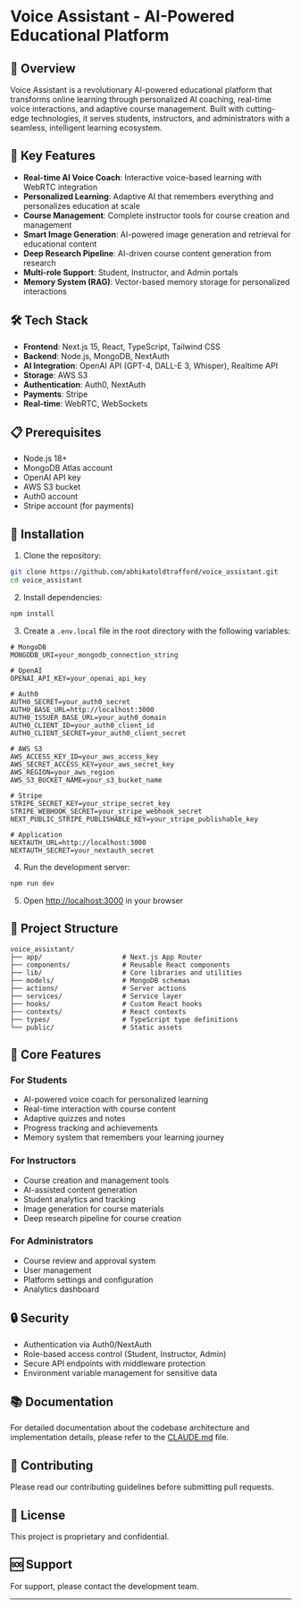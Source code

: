 # Voice Assistant - AI-Powered Educational Platform

## 🌟 Overview

Voice Assistant is a revolutionary AI-powered educational platform that transforms online learning through personalized AI coaching, real-time voice interactions, and adaptive course management. Built with cutting-edge technologies, it serves students, instructors, and administrators with a seamless, intelligent learning ecosystem.

## 🚀 Key Features

- **Real-time AI Voice Coach**: Interactive voice-based learning with WebRTC integration
- **Personalized Learning**: Adaptive AI that remembers everything and personalizes education at scale
- **Course Management**: Complete instructor tools for course creation and management
- **Smart Image Generation**: AI-powered image generation and retrieval for educational content
- **Deep Research Pipeline**: AI-driven course content generation from research
- **Multi-role Support**: Student, Instructor, and Admin portals
- **Memory System (RAG)**: Vector-based memory storage for personalized interactions

## 🛠️ Tech Stack

- **Frontend**: Next.js 15, React, TypeScript, Tailwind CSS
- **Backend**: Node.js, MongoDB, NextAuth
- **AI Integration**: OpenAI API (GPT-4, DALL-E 3, Whisper), Realtime API
- **Storage**: AWS S3
- **Authentication**: Auth0, NextAuth
- **Payments**: Stripe
- **Real-time**: WebRTC, WebSockets

## 📋 Prerequisites

- Node.js 18+
- MongoDB Atlas account
- OpenAI API key
- AWS S3 bucket
- Auth0 account
- Stripe account (for payments)

## 🔧 Installation

1. Clone the repository:
```bash
git clone https://github.com/abhikatoldtrafford/voice_assistant.git
cd voice_assistant
```

2. Install dependencies:
```bash
npm install
```

3. Create a `.env.local` file in the root directory with the following variables:
```env
# MongoDB
MONGODB_URI=your_mongodb_connection_string

# OpenAI
OPENAI_API_KEY=your_openai_api_key

# Auth0
AUTH0_SECRET=your_auth0_secret
AUTH0_BASE_URL=http://localhost:3000
AUTH0_ISSUER_BASE_URL=your_auth0_domain
AUTH0_CLIENT_ID=your_auth0_client_id
AUTH0_CLIENT_SECRET=your_auth0_client_secret

# AWS S3
AWS_ACCESS_KEY_ID=your_aws_access_key
AWS_SECRET_ACCESS_KEY=your_aws_secret_key
AWS_REGION=your_aws_region
AWS_S3_BUCKET_NAME=your_s3_bucket_name

# Stripe
STRIPE_SECRET_KEY=your_stripe_secret_key
STRIPE_WEBHOOK_SECRET=your_stripe_webhook_secret
NEXT_PUBLIC_STRIPE_PUBLISHABLE_KEY=your_stripe_publishable_key

# Application
NEXTAUTH_URL=http://localhost:3000
NEXTAUTH_SECRET=your_nextauth_secret
```

4. Run the development server:
```bash
npm run dev
```

5. Open [http://localhost:3000](http://localhost:3000) in your browser

## 📁 Project Structure

```
voice_assistant/
├── app/                    # Next.js App Router
├── components/             # Reusable React components
├── lib/                    # Core libraries and utilities
├── models/                 # MongoDB schemas
├── actions/                # Server actions
├── services/               # Service layer
├── hooks/                  # Custom React hooks
├── contexts/               # React contexts
├── types/                  # TypeScript type definitions
└── public/                 # Static assets
```

## 🎯 Core Features

### For Students
- AI-powered voice coach for personalized learning
- Real-time interaction with course content
- Adaptive quizzes and notes
- Progress tracking and achievements
- Memory system that remembers your learning journey

### For Instructors
- Course creation and management tools
- AI-assisted content generation
- Student analytics and tracking
- Image generation for course materials
- Deep research pipeline for course creation

### For Administrators
- Course review and approval system
- User management
- Platform settings and configuration
- Analytics dashboard

## 🔒 Security

- Authentication via Auth0/NextAuth
- Role-based access control (Student, Instructor, Admin)
- Secure API endpoints with middleware protection
- Environment variable management for sensitive data

## 📚 Documentation

For detailed documentation about the codebase architecture and implementation details, please refer to the [CLAUDE.md](./CLAUDE.md) file.

## 🤝 Contributing

Please read our contributing guidelines before submitting pull requests.

## 📄 License

This project is proprietary and confidential.

## 🆘 Support

For support, please contact the development team.

---

